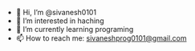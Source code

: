 - 👋 Hi, I’m @sivanesh0101
- 👀 I’m interested in haching
- 🌱 I’m currently learning programing 
- 📫 How to reach me: sivaneshprog0101@gmail.com

<!---
sivanesh0101/sivanesh0101 is a ✨ special ✨ repository because its `README.md` (this file) appears on your GitHub profile.
You can click the Preview link to take a look at your changes.
--->

